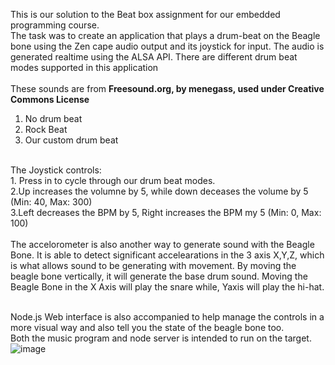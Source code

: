 This is our solution to the Beat box assignment for our embedded programming course.
<br />
The task was to create an application that plays a drum-beat on the Beagle bone using the Zen cape audio output and its joystick for input.
The audio is generated realtime using the ALSA API. There are different drum beat modes supported in this application <br />
 <br />
These sounds are from <b>Freesound.org, by menegass, used under Creative Commons License</b>  <br />
1. No drum beat<br />
2. Rock Beat<br />
3. Our custom drum beat<br />
<br />
The Joystick controls:<br />
1. Press in to cycle through our drum beat modes.<br />
2.Up increases the volumne by 5, while down deceases the volume by 5 (Min: 40, Max: 300)<br />
3.Left decreases the BPM by 5, Right increases the BPM my 5 (Min: 0, Max: 100)<br />
<br />
The accelorometer is also another way to generate sound with the Beagle Bone. It is able to detect significant accelearations in the 3 axis X,Y,Z, which is what allows
sound to be generating with movement.
By moving the beagle bone vertically, it will generate the base drum sound. Moving the Beagle Bone in the X Axis will play the snare while, Yaxis will play the hi-hat.
<br />
<br />


Node.js Web interface is also accompanied to help manage the controls in a more visual way and also tell you the state of the beagle bone too. <br />
Both the music program and node server is intended to run on the target.
 <br />
![image](https://user-images.githubusercontent.com/52853478/117725639-44a9f100-b19a-11eb-8828-af9b58e452f0.png)

 
